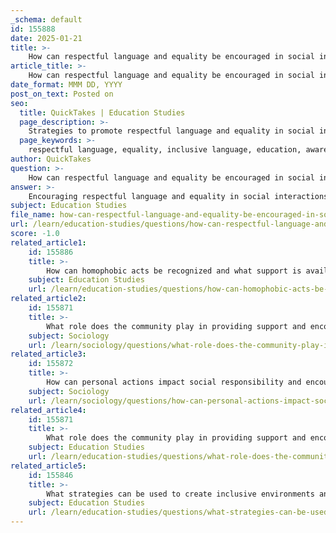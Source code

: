 ```yaml
---
_schema: default
id: 155888
date: 2025-01-21
title: >-
    How can respectful language and equality be encouraged in social interactions?
article_title: >-
    How can respectful language and equality be encouraged in social interactions?
date_format: MMM DD, YYYY
post_on_text: Posted on
seo:
  title: QuickTakes | Education Studies
  page_description: >-
    Strategies to promote respectful language and equality in social interactions, fostering inclusivity and support in communities.
  page_keywords: >-
    respectful language, equality, inclusive language, education, awareness, active listening, safe spaces, assertive communication, cultural sensitivity, community initiatives, challenge norms, appreciate diversity
author: QuickTakes
question: >-
    How can respectful language and equality be encouraged in social interactions?
answer: >-
    Encouraging respectful language and equality in social interactions is essential for fostering an inclusive and supportive environment. Here are several strategies that can be implemented to achieve this goal:\n\n### 1. Use Inclusive Language\n- **Avoid Exclusionary Terms**: Language plays a significant role in creating an inclusive atmosphere. For instance, using gender-neutral terms like "partner" instead of "boyfriend" or "girlfriend" can help avoid alienating individuals in same-sex relationships. This small change can foster a sense of belonging and acceptance among diverse groups.\n\n### 2. Promote Education and Awareness\n- **Educational Programs**: Implementing programs that raise awareness about issues related to equality, discrimination, and diversity is crucial. Schools and community organizations can facilitate discussions about gender identity, sexual orientation, and the spectrum of identities, which helps create a more inclusive environment.\n\n### 3. Encourage Active Listening\n- **Listening Skills**: Active listening involves paying full attention to the speaker, validating their feelings, and clarifying misunderstandings. This practice ensures that all parties feel heard and respected, which is vital for constructive dialogue.\n\n### 4. Create Safe Spaces for Dialogue\n- **Safe Environment**: Choosing appropriate times and places for discussions can help ensure that individuals feel comfortable expressing their thoughts and feelings. A safe environment reduces defensiveness and encourages open communication.\n\n### 5. Communicate Assertively\n- **Use "I-Messages"**: When expressing feelings, using "I-messages" (e.g., "I feel..." instead of "You make me feel...") can help reduce blame and promote understanding. This approach fosters a more respectful exchange of ideas.\n\n### 6. Foster Cultural Sensitivity\n- **Cultural Awareness Training**: Promoting awareness of cultural differences and encouraging sensitivity to diverse communication styles can help bridge gaps in understanding. This training can enhance interpersonal interactions and respect for different backgrounds.\n\n### 7. Engage in Community Initiatives\n- **Community Involvement**: Encouraging community engagement in equality initiatives fosters a sense of ownership and responsibility. Involving local leaders and organizations in discussions about equality can lead to more effective and culturally relevant strategies.\n\n### 8. Challenge Discriminatory Norms\n- **Bystander Intervention**: Individuals should be encouraged to challenge peer group norms that are unfair or biased. Being a proactive bystander when witnessing social exclusion or discriminatory behavior can help create a culture of respect and support.\n\n### 9. Appreciate Diversity\n- **Valuing Differences**: Recognizing and valuing diverse backgrounds and experiences enriches interpersonal interactions. Embracing diversity encourages creativity and fosters a more inclusive community.\n\nBy implementing these strategies, individuals and communities can cultivate a more respectful and positive atmosphere in their relationships, ultimately enhancing connections and promoting a sense of community. This approach not only benefits individuals but also contributes to a more just and equitable society.
subject: Education Studies
file_name: how-can-respectful-language-and-equality-be-encouraged-in-social-interactions.md
url: /learn/education-studies/questions/how-can-respectful-language-and-equality-be-encouraged-in-social-interactions
score: -1.0
related_article1:
    id: 155886
    title: >-
        How can homophobic acts be recognized and what support is available for victims?
    subject: Education Studies
    url: /learn/education-studies/questions/how-can-homophobic-acts-be-recognized-and-what-support-is-available-for-victims
related_article2:
    id: 155871
    title: >-
        What role does the community play in providing support and encouraging involvement?
    subject: Sociology
    url: /learn/sociology/questions/what-role-does-the-community-play-in-providing-support-and-encouraging-involvement
related_article3:
    id: 155872
    title: >-
        How can personal actions impact social responsibility and encourage positive change?
    subject: Sociology
    url: /learn/sociology/questions/how-can-personal-actions-impact-social-responsibility-and-encourage-positive-change
related_article4:
    id: 155871
    title: >-
        What role does the community play in providing support and encouraging involvement?
    subject: Education Studies
    url: /learn/education-studies/questions/what-role-does-the-community-play-in-providing-support-and-encouraging-involvement
related_article5:
    id: 155846
    title: >-
        What strategies can be used to create inclusive environments and promote wellbeing?
    subject: Education Studies
    url: /learn/education-studies/questions/what-strategies-can-be-used-to-create-inclusive-environments-and-promote-wellbeing
---
```


&nbsp;